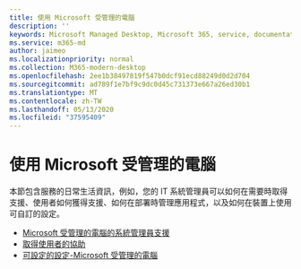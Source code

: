 ```yaml
---
title: 使用 Microsoft 受管理的電腦
description: ''
keywords: Microsoft Managed Desktop, Microsoft 365, service, documentation, Microsoft 受管理的電腦, Microsoft 365, 服務, 文件
ms.service: m365-md
author: jaimeo
ms.localizationpriority: normal
ms.collection: M365-modern-desktop
ms.openlocfilehash: 2ee1b38497819f547b0dcf91ecd88249d0d2d704
ms.sourcegitcommit: ad789f1e7bf9c9dc0d45c731373e667a26ed30b1
ms.translationtype: MT
ms.contentlocale: zh-TW
ms.lasthandoff: 05/13/2020
ms.locfileid: "37595409"
---
```

# <a name="working-with-microsoft-managed-desktop"></a>使用 Microsoft 受管理的電腦

本節包含服務的日常生活資訊，例如，您的 IT 系統管理員可以如何在需要時取得支援、使用者如何獲得支援、如何在部署時管理應用程式，以及如何在裝置上使用可自訂的設定。

- [Microsoft 受管理的電腦的系統管理員支援](admin-support.md)
- [取得使用者的協助](end-user-support.md)
- [可設定的設定-Microsoft 受管理的電腦](config-setting-overview.md)
